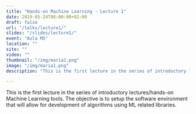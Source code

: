 ```yaml
---
title: "Hands-on Machine Learning - Lecture 1"
date: 2019-05-24T06:00:00+02:00
draft: false
url: "/talks/lecture1/"
slides: "/slides/lecture1/"
event: "Aula M5"
location: ""
site: ""
video: ""
thumbnail: "/img/maria1.png"
image: "/img/maria1.png"
description: "This is the first lecture in the series of introductory lectures/hands-on Machine Learning tools. The objective is to setup the software environment that will allow for development of algorithms using ML related libraries"

---
```


This is the first lecture in the series of introductory lectures/hands-on Machine Learning tools. The objective is to setup the software environment that will allow for development of algorithms using ML related libraries.